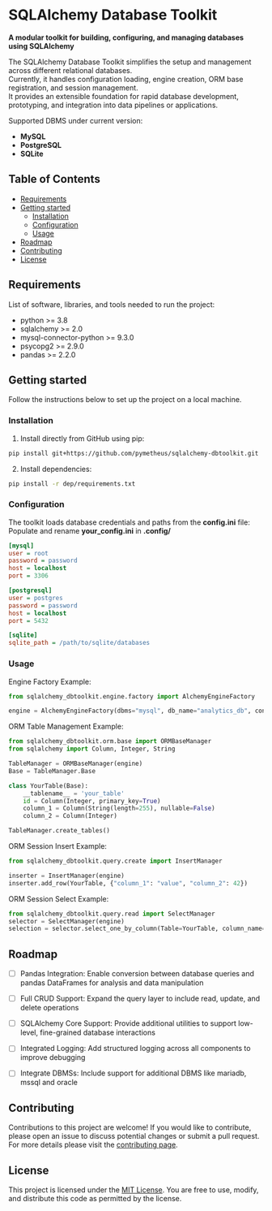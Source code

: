 # SQLAlchemy Database Toolkit

**A modular toolkit for building, configuring, and managing databases using SQLAlchemy**

The SQLAlchemy Database Toolkit simplifies the setup and management across different relational databases.  
Currently, it handles configuration loading, engine creation, ORM base registration, and session management.  
It provides an extensible foundation for rapid database development, prototyping, and integration into data pipelines or applications.  

Supported DBMS under current version:
- **MySQL**
- **PostgreSQL**
- **SQLite**


## Table of Contents

- [Requirements](#requirements)
- [Getting started](#getting-started)
  - [Installation](#installation)
  - [Configuration](#configuration)
  - [Usage](#usage)
- [Roadmap](#roadmap)
- [Contributing](#contributing)
- [License](#license)


## Requirements

List of software, libraries, and tools needed to run the project:
- python >= 3.8
- sqlalchemy >= 2.0
- mysql-connector-python >= 9.3.0
- psycopg2 >= 2.9.0
- pandas >= 2.2.0


## Getting started

Follow the instructions below to set up the project on a local machine.


### Installation

1. Install directly from GitHub using pip:   
```bash
pip install git+https://github.com/pymetheus/sqlalchemy-dbtoolkit.git
```
2. Install dependencies:

```bash
pip install -r dep/requirements.txt
```


### Configuration

The toolkit loads database credentials and paths from the **config.ini** file:  
Populate and rename **your_config.ini** in **.config/**

```ini
[mysql]  
user = root  
password = password  
host = localhost  
port = 3306  

[postgresql]
user = postgres  
password = password  
host = localhost  
port = 5432 

[sqlite]  
sqlite_path = /path/to/sqlite/databases  
```


### Usage

Engine Factory Example:
```python
from sqlalchemy_dbtoolkit.engine.factory import AlchemyEngineFactory  

engine = AlchemyEngineFactory(dbms="mysql", db_name="analytics_db", config_path='../.config/config.ini').engine
```

ORM Table Management Example:
```python
from sqlalchemy_dbtoolkit.orm.base import ORMBaseManager
from sqlalchemy import Column, Integer, String

TableManager = ORMBaseManager(engine)
Base = TableManager.Base

class YourTable(Base):
    __tablename__ = 'your_table'
    id = Column(Integer, primary_key=True)
    column_1 = Column(String(length=255), nullable=False)
    column_2 = Column(Integer)

TableManager.create_tables()
```

ORM Session Insert Example:
```python
from sqlalchemy_dbtoolkit.query.create import InsertManager

inserter = InsertManager(engine)
inserter.add_row(YourTable, {"column_1": "value", "column_2": 42})
```

ORM Session Select Example:
```python
from sqlalchemy_dbtoolkit.query.read import SelectManager
selector = SelectManager(engine)
selection = selector.select_one_by_column(Table=YourTable, column_name="column_1", value="value")
```


## Roadmap

- [ ] Pandas Integration: Enable conversion between database queries and pandas DataFrames for analysis and data manipulation  
- [ ] Full CRUD Support: Expand the query layer to include read, update, and delete operations  
- [ ] SQLAlchemy Core Support: Provide additional utilities to support low-level, fine-grained database interactions  
- [ ] Integrated Logging: Add structured logging across all components to improve debugging  
- [ ] Integrate DBMSs: Include support for additional DBMS like mariadb, mssql and oracle


## Contributing

Contributions to this project are welcome! If you would like to contribute, please open an issue to discuss potential changes or submit a pull request.
For more details please visit the [contributing page](docs/CONTRIBUTING.md).


## License

This project is licensed under the [MIT License](LICENSE.md). You are free to use, modify, and distribute this code as permitted by the license.